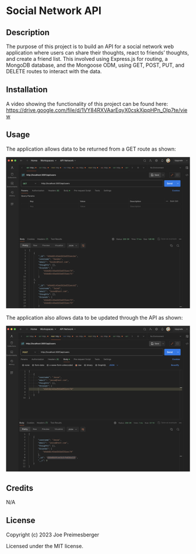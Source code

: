 # Social Network API

## Description

The purpose of this project is to build an API for a social network web application where users can share their thoughts, react to friends’ thoughts, and create a friend list.  This involved using Express.js for routing, a MongoDB database, and the Mongoose ODM, using GET, POST, PUT, and DELETE routes to interact with the data.

## Installation

A video showing the functionality of this project can be found here: https://drive.google.com/file/d/1VY84RXVAarEqyX0cskXjppHPn_OIp7te/view

## Usage

The application allows data to be returned from a GET route as shown:

![GET Route](assets/images/screenshot-get.png)

The application also allows data to be updated through the API as shown:

![POST Route](assets/images/screenshot-post.png)

## Credits

N/A

## License

Copyright (c) 2023 Joe Preimesberger

Licensed under the MIT license.